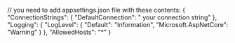// you need to add appsettings.json file with these contents: 
{
  "ConnectionStrings": {
    "DefaultConnection": " your connection string"
  },
  "Logging": {
    "LogLevel": {
      "Default": "Information",
      "Microsoft.AspNetCore": "Warning"
    }
  },
  "AllowedHosts": "*"
}

